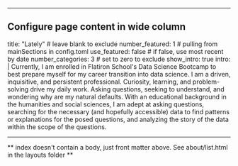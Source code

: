 
---
## Configure page content in wide column
title: "Lately" # leave blank to exclude
number_featured: 1 # pulling from mainSections in config.toml
use_featured: false # if false, use most recent by date
number_categories: 3 # set to zero to exclude
show_intro: true
intro: |
  Currently, I am enrolled in Flatiron School's Data Science Bootcamp to best prepare myself for my career transition into data science.
  I am a driven, inquisitive, and persistent professional. Curiosity, learning, and problem-solving drive my daily work. Asking questions, seeking to understand, and wondering why are my natural defaults.
  With an educational background in the humanities and social sciences, I am adept at asking questions, searching for the necessary (and hopefully accessible) data to find patterns or explanations for the posed questions, and analyzing the story of the data within the scope of the questions. 

---

** index doesn't contain a body, just front matter above.
See about/list.html in the layouts folder **